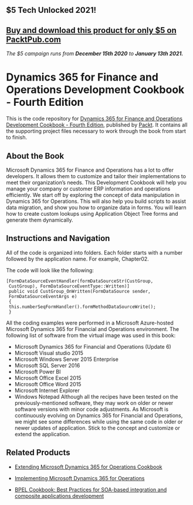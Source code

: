 ## $5 Tech Unlocked 2021!
[Buy and download this product for only $5 on PacktPub.com](https://www.packtpub.com/)
-----
*The $5 campaign         runs from __December 15th 2020__ to __January 13th 2021.__*

# Dynamics 365 for Finance and Operations Development Cookbook - Fourth Edition
This is the code repository for [Dynamics 365 for Finance and Operations Development Cookbook - Fourth Edition](https://www.packtpub.com/application-development/dynamics-365-operations-development-cookbook-fourth-edition?utm_source=github&utm_medium=repository&utm_campaign=9781786468864), published by [Packt](https://www.packtpub.com/?utm_source=github). It contains all the supporting project files necessary to work through the book from start to finish.
## About the Book
Microsoft Dynamics 365 for Finance and Operations has a lot to offer developers. It allows them to customize and tailor their implementations to meet their organization’s needs. This Development Cookbook will help you manage your company or customer ERP information and operations efficiently. We start off by exploring the concept of data manipulation in Dynamics 365 for Operations. This will also help you build scripts to assist data migration, and show you how to organize data in forms. You will learn how to create custom lookups using Application Object Tree forms and generate them dynamically.


## Instructions and Navigation
All of the code is organized into folders. Each folder starts with a number followed by the application name. For example, Chapter02.



The code will look like the following:
```
[FormDataSourceEventHandler(formDataSourceStr(CustGroup,
 CustGroup), FormDataSourceEventType::Written)]
 public void CustGroup_OnWritten(FormDataSource sender,
 FormDataSourceEventArgs e)
 {
 this.numberSeqFormHandler().formMethodDataSourceWrite();
 }
```

All the coding examples were performed in a Microsoft Azure-hosted Microsoft Dynamics
365 for Financial and Operations environment. The following list of software from the
virtual image was used in this book:
* Microsoft Dynamics 365 for Financial and Operations (Update 6)
* Microsoft Visual studio 2015
* Microsoft Windows Server 2015 Enterprise
* Microsoft SQL Server 2016
* Microsoft Power BI
* Microsoft Office Excel 2015
* Microsoft Office Word 2015
* Microsoft Internet Explorer
* Windows Notepad
Although all the recipes have been tested on the previously-mentioned software, they may
work on older or newer software versions with minor code adjustments. As Microsoft is
continuously evolving on Dynamics 365 for Financial and Operations, we might see some
differences while using the same code in older or newer updates of application. Stick to the
concept and customize or extend the application.

## Related Products
* [Extending Microsoft Dynamics 365 for Operations Cookbook](https://www.packtpub.com/application-development/extending-microsoft-dynamics-365-operations-cookbook?utm_source=github&utm_medium=repository&utm_campaign=9781786467133)

* [Implementing Microsoft Dynamics 365 for Operations](https://www.packtpub.com/big-data-and-business-intelligence/implementing-microsoft-dynamics-365-operations?utm_source=github&utm_medium=repository&utm_campaign=9781787283336)

* [BPEL Cookbook: Best Practices for SOA-based integration and composite applications development](https://www.packtpub.com/application-development/bpel-cookbook-best-practices-soa-based-integration-and-composite-application?utm_source=github&utm_medium=repository&utm_campaign=9781904811336)
